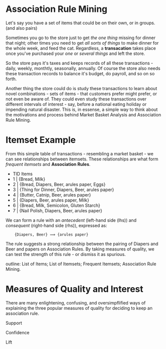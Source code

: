 # Association Rule Mining

Let's say you have a set of items that could be on their own, or in groups. (and also pairs)

Sometimes you go to the store just to get _the one thing_ missing for dinner that night; other times you need to get _all sorts of things_ to make dinner for the whole week, and feed the cat. Regardless, a **transacation** takes place once you've purchased your _one_ or _several things_ and left the store. 

So the store pays it's taxes and keeps records of all these transactions - daily, weekly, monthtly, seasonally, annually. Of course the store also needs these transaction records to balance it's budget, do payroll, and so on so forth. 

Another thing the store could do is study these transactions to learn about novel combinations - sets of items - that customers prefer might prefer, or not even be aware of. They could even study these transactions over different intervals of interest - say, before a national eating holiday or impending natural disaster. This is, in essense, a simple way to think about the motivations and process behind Market Basket Analysis and Association Rule Mining.

# Itemset Example

From this simple table of transactions - resembling a market basket - we can see relationships between itemsets. These relationships are what form _frequent itemsets_ and **Association Rules**.

-  TID    Items
-   1  |  {Bread, Milk}
-   2  |  {Bread, Diapers, Beer, arules paper, Eggs}
-   3  |  {Thing for Dinner, Diapers, Beer, arules paper}
-   4  |  {Butter, Catnip, Beer, arules paper}
-   5  |  {Diapers, Beer, arules paper, Milk}
-   6  |  {Bread, Milk, Semicolon, Gluten Starch}
-   7  |  {Nail Polish, Diapers, Beer, arules paper}

We can form a rule with an _antecedent_ (left-hand side (lhs)) and _consequent_ (right-hand side (rhs)), expressed as:

		{Diapers, Beer} ⟹ {arules paper}

The rule suggests a strong relationship between the pairing of Diapers and Beer and papers on Association Rules. By taking measures of quality, we can test the strength of this rule - or dismiss it as spurious. 

outline:
List of Items; List of Itemsets; Frequent Itemsets; Association Rule Mining.

# Measures of Quality and Interest

There are many enlightening, confusing, and oversimpflified ways of explaining the three popular measures of quality for deciding to keep an association rule. 

Support

Confidence

Lift








